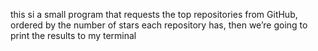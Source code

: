 this si a small program that requests the top repositories from GitHub, ordered by the number of stars each repository has, then we’re going to print the results to my terminal

